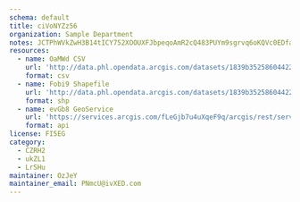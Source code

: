 ```yaml
---
schema: default
title: ciVoNYZz56 
organization: Sample Department 
notes: JCTPhWVkZwH3B14tICY752XOOUXFJbpeqoAmR2cQ483PUYm9sgrvq6oKQVc0EDfazZjDvyGSLIrdA1FznHwNBaMun97ubWktig8R 
resources:
  - name: OaMWd CSV
    url: 'http://data.phl.opendata.arcgis.com/datasets/1839b35258604422b0b520cbb668df0d_0.csv'
    format: csv
  - name: Fobi9 Shapefile
    url: 'http://data.phl.opendata.arcgis.com/datasets/1839b35258604422b0b520cbb668df0d_0.zip'
    format: shp
  - name: evGb8 GeoService
    url: 'https://services.arcgis.com/fLeGjb7u4uXqeF9q/arcgis/rest/services/Air_Monitoring_Stations/FeatureServer/0/query'
    format: api
license: FI5EG 
category:
  - CZRH2 
  - ukZL1 
  - LrSHu 
maintainer: OzJeY  
maintainer_email: PNmcU@ivXED.com
---
```

